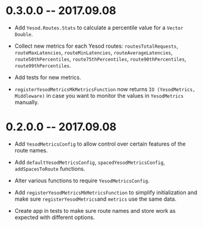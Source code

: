 # 0.3.0.0 -- 2017.09.08

* Add `Yesod.Routes.Stats` to calculate a percentile value for a `Vector Double`.

* Collect new metrics for each Yesod routes: `routesTotalRequests`, 
  `routeMaxLatencies`, `routeMinLatencies`, `routeAverageLatencies`, 
  `route50thPercentiles`, `route75thPercentiles`, `route90thPercentiles`, 
  `route99thPercentiles`.

* Add tests for new metrics.

* `registerYesodMetricsMkMetricsFunction` now returns 
  `IO (YesodMetrics, Middleware)` in case you want to monitor the values in 
  `YesodMetrics` manually.

# 0.2.0.0 -- 2017.09.08

* Add `YesodMetricsConfig` to allow control over certain features of the route 
  names.

* Add `defaultYesodMetricsConfig`, `spacedYesodMetricsConfig`, 
  `addSpacesToRoute` functions.

* Alter various functions to require `YesodMetricsConfig`.

* Add `registerYesodMetricsMkMetricsFunction` to simplify initialization and 
  make sure `registerYesodMetrics`and `metrics` use the same data.

* Create app in tests to make sure route names and store work as expected with 
  different options.